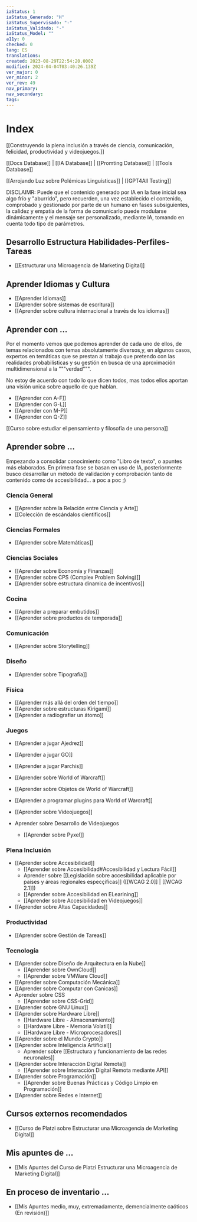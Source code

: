 ```yaml
---
iaStatus: 1
iaStatus_Generado: "H"
iaStatus_Supervisado: "-"
iaStatus_Validado: "-"
iaStatus_Model: ""
a11y: 0
checked: 0
lang: ES
translations: 
created: 2023-08-29T22:54:20.000Z
modified: 2024-04-04T03:40:26.139Z
ver_major: 0
ver_minor: 2
ver_rev: 49
nav_primary: 
nav_secondary: 
tags:
---
```

# Index

[[Construyendo la plena inclusión a través de ciencia, comunicación, felicidad, productividad y videojuegos.]] 

[[Docs Database]] | [[IA Database]] | [[Promting Database]] | [[Tools Database]] 

[[Arrojando Luz sobre Polémicas Linguísticas]] | [[GPT4All Testing]]

DISCLAIMR: Puede que el contenido generado por IA en la fase inicial sea algo frío y "aburrido", pero recuerden, una vez establecido el contenido, comprobado y gestionado por parte de un humano en fases subsiguientes, la calidez y empatía de la forma de comunicarlo puede modularse dinámicamente y el mensaje ser personalizado, mediante IA, tomando en cuenta todo tipo de parámetros.

## Desarrollo Estructura Habilidades-Perfiles-Tareas 

* [[Estructurar una Microagencia de Marketing Digital]]

## Aprender Idiomas y Cultura

* [[Aprender Idiomas]]
* [[Aprender sobre sistemas de escritura]]
* [[Aprender sobre cultura internacional a través de los idiomas]]

## Aprender con ...

Por el momento vemos que podemos aprender de cada uno de ellos, de temas relacionados con temas absolutamente diversos,y, en algunos casos, expertos en temáticas que se prestan al trabajo que pretendo con las realidades probabilísticas y su gestión en busca de una aproximación multidimensional a la """verdad""".

No estoy de acuerdo con todo lo que dicen todos, mas todos ellos aportan una visión unica sobre aquello de que hablan.

* [[Aprender con A-F]]
* [[Aprender con G-L]]
* [[Aprender con M-P]]
* [[Aprender con Q-Z]]

[[Curso sobre estudiar el pensamiento y filosofía de una persona]]

## Aprender sobre ...

Empezando a consolidar conocimiento como "Libro de texto", o apuntes más elaborados. En primera fase se basan en uso de IA, posteriormente busco desarrollar un método de validación y comprobación tanto de contenido como de accesibilidad... a poc a poc ;)

### Ciencia General

* [[Aprender sobre la Relación entre Ciencia y Arte]]
* [[Colección de escándalos cientificos]]

### Ciencias Formales

* [[Aprender sobre Matemáticas]]

### Ciencias Sociales

* [[Aprender sobre Economía y Finanzas]]
* [[Aprender sobre CPS (Complex Problem Solving)]]
* [[Aprender sobre estructura dinamica de incentivos]]

### Cocina

* [[Aprender a preparar embutidos]]
* [[Aprender sobre productos de temporada]]

### Comunicación

* [[Aprender sobre Storytelling]]

### Diseño

* [[Aprender sobre Tipografía]]

### Física

* [[Aprender más allá del orden del tiempo]]
* [[Aprender sobre estructuras Kirigami]]
* [[Aprender a radiografiar un átomo]]

### Juegos

* [[Aprender a jugar Ajedrez]]
* [[Aprender a jugar GO]]
* [[Aprender a jugar Parchis]]

* [[Aprender sobre World of Warcraft]]
* [[Aprender sobre Objetos de World of Warcraft]]
* [[Aprender a programar plugins para World of Warcraft]]

* [[Aprender sobre Videojuegos]]
* Aprender sobre Desarrollo de Videojuegos
	* [[Aprender sobre Pyxel]]
	
### Plena Inclusión

* [[Aprender sobre Accesibilidad]]
	* [[Aprender sobre Accesibilidad#Accesibilidad y Lectura Fácil]]
	* Aprender sobre [[Legislación sobre accesibilidad aplicable por paises y áreas regionales especçificas]] ([[WCAG 2.0]] | [[WCAG 2.1]])
	* [[Aprender sobre Accesibilidad en ELearining]]
	* [[Aprender sobre Accesibilidad en Videojuegos]]
* [[Aprender sobre Altas Capacidades]]

### Productividad

* [[Aprender sobre Gestión de Tareas]]

### Tecnología

* [[Aprender sobre Diseño de Arquitectura en la Nube]]
	* [[Aprender sobre OwnCloud]]
	* [[Aprender sobre VMWare Cloud]]
* [[Aprender sobre Computación Mecánica]]
* [[Aprender sobre Computar con Canicas]]
* Aprender sobre CSS
	* [[Aprender sobre CSS-Grid]]
* [[Aprender sobre GNU Linux]]
* [[Aprender sobre Hardware Libre]] 
	* [[Hardware Libre - Almacenamiento]]
	* [[Hardware Libre - Memoria Volatil]]
	* [[Hardware Libre - Microprocesadores]]
* [[Aprender sobre el Mundo Crypto]]
* [[Aprender sobre Inteligencia Artificial]]
	* Aprender sobre [[Estructura y funcionamiento de las  redes neuronales]]
* [[Aprender sobre Interacción Digital Remota]]
	* [[Aprender sobre Interacción Digital Remota mediante API]]
* [[Aprender sobre Programación]]
	* [[Aprender sobre Buenas Prácticas y Código Limpio en Programación]]
* [[Aprender sobre Redes e Internet]]

## Cursos externos recomendados

* [[Curso de Platzi sobre Estructurar una Microagencia de Marketing Digital]]

## Mis apuntes de ...

* [[Mis Apuntes del Curso de Platzi Estructurar una Microagencia de Marketing Digital]]

## En proceso de inventario ...

* [[Mis Apuntes medio, muy, extremadamente, demencialmente caóticos (En revisión)]]

